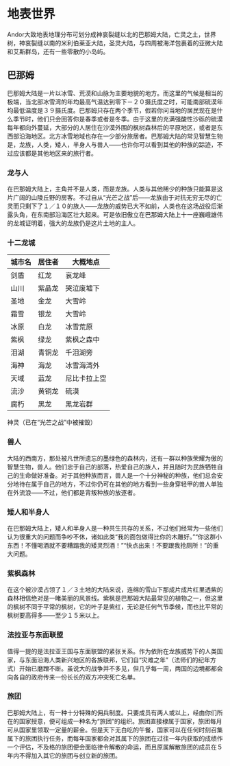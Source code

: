 地表世界
======
  
  Andor大致地表地理分布可划分成神哀裂缝以北的巴那姆大陆，亡灵之土，世界树，神哀裂缝以南的米利伯莱亚大陆，圣灵大陆，与四周被海洋包裹着的亚微大陆和艾斯群岛，还有一些零散的小岛屿。

## 巴那姆
  巴那姆大陆是一片以冰雪、荒漠和山脉为主要地貌的地方。而这里的气候是相当的极端，当北部冰雪湾的年均最高气温达到零下－２０摄氏度之时，可能南部硫漠年均最低温度是３９摄氏度。巴那姆只存在两个季节，假若你问当地的居民现在是什么季节时，他们只会回答你是春季或者是冬季。由于这里的充满强酸性沙砾的硫漠每年都向外蔓延，大部分的人居住在沙漠外围的枫树森林后的平原地区，或者是东西部沿海地区。北方冰雪地域也存在一少部分旅居者。巴那姆大陆的常见智慧生物是，龙族，人类，矮人，半身人与兽人——也许你可以看到其他的种族的踪迹，不过应该都是其他地区来的旅行者。
  
### 龙与人
  在巴那姆大陆上，主角并不是人类，而是龙族。人类与其他稀少的种族只能算是这片广阔的山陵丘野的房客。不过自从“光芒之战”后——龙族由于对抗无穷无尽的亡灵而只剩下了１／１０的族人——龙族的威势已大不如前，人类也在这场战役后渐露头角，在东南部沿海区壮大起来。可是依旧傲立在巴那姆大陆上十一座巍峨雄伟的龙城证明着，强大的龙族仍是这片土地的主人。

### 十二龙城
城市名  | 居住者| 大概地点
--------- | --------| --------|
剑盾 | 红龙 | 哀龙峰
山川 | 紫晶龙 | 哭泣废墟下
圣地 | 金龙 | 大雪岭
霜雪 | 银龙 | 大雪岭
冰原 | 白龙 | 冰雪荒原
紫枫 | 绿龙 | 紫枫之森中
泪湖 | 青铜龙 | 千泪湖旁
海神 | 海龙 | 冰雪海湾外
天域 | 蓝龙 | 尼比卡拉上空
流沙 | 黄铜龙 | 硫漠
腐朽 | 黑龙 | 黑龙岩群
神灵（已在“光芒之战”中被摧毁）

### 兽人
  大陆的西南方，那处被凡世所遗忘的墨绿色的森林内，还有一群以种族荣耀为傲的智慧生物，兽人。他们忠于自己的部落，热爱自己的族人，并且随时为民族牺牲自己的生命做好准备。对于其他种族而言，兽人是一个十分神秘的种族，他们总会安分地待在属于自己的地方，不过你仍可在其他的地方看到一些身穿轻甲的兽人单独在外流浪――不过，他们都是背叛种族的放逐者。
  
### 矮人和半身人
  在巴那姆大陆上，矮人和半身人是一种共生共存的关系，不过他们经常为一些他们认为很重大的问题而争吵不休，诸如此类“我的面包做得比你的木雕好。”“你这群小东西！不懂喝酒就不要糟蹋我的矮灵烈酒！”“快点出来！不要跟我抢厕所！”的重大问题。
  
### 紫枫森林
  在这个被沙漠占领了１／３土地的大陆来说，连绵的雪山下那成片成片红里透紫的森林相信绝对是一睹美丽的风景线。紫枫是巴那姆大陆最常见的植物之一，但这里的枫树不同于平常的枫树，它的叶子是紫红，无论是任何气节季候，而也比平常的枫树要高得多——至少１５米以上。
  
### 法拉亚与东面联盟
  值得一提的是法拉亚王国与东面联盟的紧张关系。作为依附在龙族威势下的人类国家，与东面沿海人类新兴地区的各族联邦，它们自“灾难之年”（法师们的纪年方式）开始已磨蹭不断。虽说大的战争并不多见，但几乎每一周，两国的边境都都会向各自的政府传来一份长长的双方冲突死亡名单。
  
### 旅团
  巴那姆大陆上，有一种十分特殊的佣兵制度。只要成员有两人或以上，经由你们所在的国家授意，便可组成一种名为“旅团”的组织。旅团直接棣属于国家，旅团每月可从国家里领取一定量的薪金。但是天下无白吃的午餐，国家可以在任何时刻召集属下的旅团执行任务，而每年国家都会对其属下的旅团在过往一年内获取的成绩作一个评估，不及格的旅团便会面临律令解散的命运，而且原属解散旅团的成员在５年内不得加入其它的旅团与创立新的旅团。
